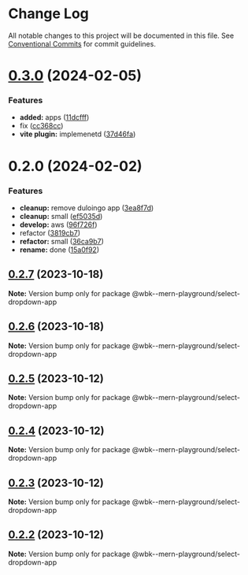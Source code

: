 # Change Log

All notable changes to this project will be documented in this file.
See [Conventional Commits](https://conventionalcommits.org) for commit guidelines.

# [0.3.0](https://github.com/paulAlexSerban/wbk--mern-playground/compare/@wbk--mern-playground/select-dropdown-app@0.2.0...@wbk--mern-playground/select-dropdown-app@0.3.0) (2024-02-05)

### Features

-   **added:** apps ([11dcfff](https://github.com/paulAlexSerban/wbk--mern-playground/commit/11dcfffcaab37b030fe7a13b728a76141978fa40))
-   fix ([cc368cc](https://github.com/paulAlexSerban/wbk--mern-playground/commit/cc368cc5b544cbb8c155359397154df97c467241))
-   **vite plugin:** implemenetd ([37d46fa](https://github.com/paulAlexSerban/wbk--mern-playground/commit/37d46fa94fb78ec7126690f942429a51d9ed511e))

# 0.2.0 (2024-02-02)

### Features

-   **cleanup:** remove duloingo app ([3ea8f7d](https://github.com/paulAlexSerban/wbk--mern-playground/commit/3ea8f7d47da9759c9ea8f62599a8aa4250b38c3c))
-   **cleanup:** small ([ef5035d](https://github.com/paulAlexSerban/wbk--mern-playground/commit/ef5035dd88231efce920b3a5ed7e94acaaa02811))
-   **develop:** aws ([96f726f](https://github.com/paulAlexSerban/wbk--mern-playground/commit/96f726f064733ad5ee05405640fc2b69ff8c6f8f))
-   refactor ([3819cb7](https://github.com/paulAlexSerban/wbk--mern-playground/commit/3819cb7dabfd32836e6acd0d5a8089b467ea5985))
-   **refactor:** small ([36ca9b7](https://github.com/paulAlexSerban/wbk--mern-playground/commit/36ca9b7dfff9673b918f52a9f80790f6d27cf44d))
-   **rename:** done ([15a0f92](https://github.com/paulAlexSerban/wbk--mern-playground/commit/15a0f92f47690da6021269d43d7489cb72cdc514))

## [0.2.7](https://github.com/paulAlexSerban/wbk--mern-playground/compare/@wbk--mern-playground/select-dropdown-app@0.2.6...@wbk--mern-playground/select-dropdown-app@0.2.7) (2023-10-18)

**Note:** Version bump only for package @wbk--mern-playground/select-dropdown-app

## [0.2.6](https://github.com/paulAlexSerban/wbk--mern-playground/compare/@wbk--mern-playground/select-dropdown-app@0.2.5...@wbk--mern-playground/select-dropdown-app@0.2.6) (2023-10-18)

**Note:** Version bump only for package @wbk--mern-playground/select-dropdown-app

## [0.2.5](https://github.com/paulAlexSerban/wbk--mern-playground/compare/@wbk--mern-playground/select-dropdown-app@0.2.4...@wbk--mern-playground/select-dropdown-app@0.2.5) (2023-10-12)

**Note:** Version bump only for package @wbk--mern-playground/select-dropdown-app

## [0.2.4](https://github.com/paulAlexSerban/wbk--mern-playground/compare/@wbk--mern-playground/select-dropdown-app@0.2.3...@wbk--mern-playground/select-dropdown-app@0.2.4) (2023-10-12)

**Note:** Version bump only for package @wbk--mern-playground/select-dropdown-app

## [0.2.3](https://github.com/paulAlexSerban/wbk--mern-playground/compare/@wbk--mern-playground/select-dropdown-app@0.2.2...@wbk--mern-playground/select-dropdown-app@0.2.3) (2023-10-12)

**Note:** Version bump only for package @wbk--mern-playground/select-dropdown-app

## [0.2.2](https://github.com/paulAlexSerban/wbk--mern-playground/compare/@wbk--mern-playground/select-dropdown-app@0.2.1...@wbk--mern-playground/select-dropdown-app@0.2.2) (2023-10-12)

**Note:** Version bump only for package @wbk--mern-playground/select-dropdown-app
